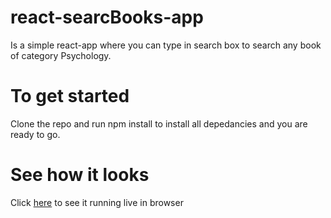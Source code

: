 # react-searcBooks-app
Is a simple react-app where you can type in search box to search any book of category Psychology.

# To get started
Clone the repo and run npm install to install all depedancies and you are ready to go.

# See how it looks
Click [here](https://simonimanigirimpuhwe.github.io/react-searchBooks-app/) to see it running live in browser 


